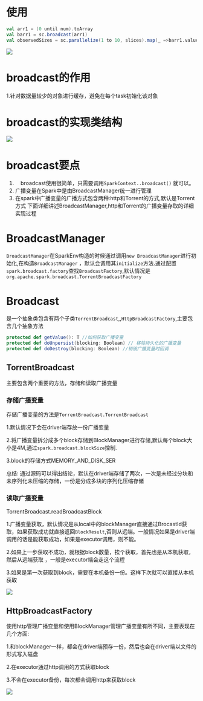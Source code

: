 # 使用

```scala
val arr1 = (0 until num).toArray
val barr1 = sc.broadcast(arr1)
val observedSizes = sc.parallelize(1 to 10, slices).map(_ =>barr1.value.size)
```
![](https://github.com/ningbingjian1/reading/blob/master/spark-1.6.3%E6%BA%90%E7%A0%81/resources/%E6%9E%B6%E6%9E%84%E5%9B%BE.png?raw=true)

# broadcast的作用
1.针对数据量较少的对象进行缓存，避免在每个task初始化该对象
# broadcast的实现类结构

![](https://github.com/ningbingjian1/reading/blob/master/spark-1.6.3%E6%BA%90%E7%A0%81/resources/broadcast-%E7%B1%BB%E7%BB%93%E6%9E%84.png?raw=true)

# broadcast要点
  1. &ensp;&ensp;broadcast使用很简单，只需要调用```SparkContext..broadcast()``` 就可以。
  2. 广播变量在Spark中是由BroadcastManager统一进行管理
  3. 在spark中广播变量的广播方式包含两种:http和Torrent的方式,默认是Torrent方式
下面详细讲述BroadcastManager,http和Torrent的广播变量存取的详细实现过程
# BroadcastManager
```BroadcastManager```在SparkEnv构造的时候通过调用```new BroadcastManager```进行初始化,在构造```BroadcastManager``` ，默认会调用其```initialize```方法.通过配置```spark.broadcast.factory```查找```BroadcastFactory```,默认情况是```org.apache.spark.broadcast.TorrentBroadcastFactory```

# Broadcast
是一个抽象类包含有两个子类```TorrentBroadcast```,,```HttpBroadcastFactory```,主要包含几个抽象方法
```scala
protected def getValue(): T //如何获取广播变量
protected def doUnpersist(blocking: Boolean) // 移除持久化的广播变量
protected def doDestroy(blocking: Boolean) //销毁广播变量时回调
```
## TorrentBroadcast
主要包含两个重要的方法，存储和读取广播变量
### 存储广播变量
存储广播变量的方法是```TorrentBroadcast.TorrentBroadcast```

1.默认情况下会在driver端存放一份广播变量

2.将广播变量拆分成多个block存储到BlockManager进行存储,默认每个block大小是4M,通过```spark.broadcast.blockSize```控制.  

3.block的存储方式MEMORY_AND_DISK_SER


总结:
通过源码可以得出结论，默认在driver端存储了两次，一次是未经过分块和未序列化未压缩的存储，一份是分成多块的序列化压缩存储


### 读取广播变量
TorrentBroadcast.readBroadcastBlock

1.广播变量获取，默认情况是从local中的blockManager直接通过BrocastId获取，如果获取成功就直接返回```BlockResult```,否则从远端。一般情况如果是driver端调用的话是能获取成功，如果是executor调用，则不能。

2.如果上一步获取不成功，就根据block数量，挨个获取，首先也是从本机获取，然后从远端获取 ，一般是executor端会走这个流程

3.如果是第一次获取到block，需要在本机备份一份。这样下次就可以直接从本机获取

![](https://github.com/ningbingjian1/reading/blob/master/spark-1.6.3%E6%BA%90%E7%A0%81/resources/%E5%B9%BF%E6%92%AD%E5%8F%98%E9%87%8F%E5%86%99%E5%85%A5%E8%AF%BB%E5%8F%96--Torrent1.png?raw=true)
## HttpBroadcastFactory


使用http管理广播变量和使用BlockManager管理广播变量有所不同，主要表现在几个方面:

1.和blockManager一样，都会在driver端预存一份，然后也会在driver端以文件的形式写入磁盘

2.在executor通过http调用的方式获取block

3.不会在executor备份，每次都会调用http来获取block

![](https://github.com/ningbingjian1/reading/blob/master/spark-1.6.3%E6%BA%90%E7%A0%81/resources/%E5%B9%BF%E6%92%AD%E5%8F%98%E9%87%8F%E5%86%99%E5%85%A5%E8%AF%BB%E5%8F%96--http.png?raw=true)





  

   






